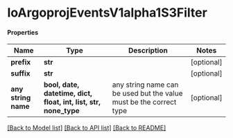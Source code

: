 # IoArgoprojEventsV1alpha1S3Filter

#### Properties
Name | Type | Description | Notes
------------ | ------------- | ------------- | -------------
**prefix** | **str** |  | [optional] 
**suffix** | **str** |  | [optional] 
**any string name** | **bool, date, datetime, dict, float, int, list, str, none_type** | any string name can be used but the value must be the correct type | [optional]

[[Back to Model list]](../README.md#documentation-for-models) [[Back to API list]](../README.md#documentation-for-api-endpoints) [[Back to README]](../README.md)

